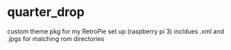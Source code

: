 # quarter_drop
custom theme pkg for my RetroPie set up (raspberry pi 3) 
incldues .xml and .jpgs for matching rom directories
